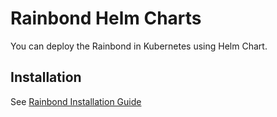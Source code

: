 # Rainbond Helm Charts

You can deploy the Rainbond in Kubernetes using Helm Chart.

## Installation

See [Rainbond Installation Guide](https://www.rainbond.com/docs/installation/install-with-helm)